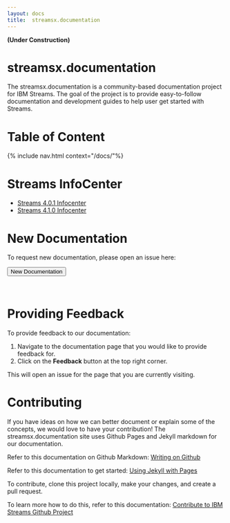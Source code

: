 ```yaml
---
layout: docs
title:  streamsx.documentation
---
```


**(Under Construction)**

# streamsx.documentation
The streamsx.documentation is a community-based documentation project for IBM Streams.
The goal of the project is to provide easy-to-follow documentation and development guides to help user get started with Streams.

# Table of Content
{% include nav.html context="/docs/"%}

# Streams InfoCenter
* [Streams 4.0.1 Infocenter](http://www-01.ibm.com/support/knowledgecenter/#!/SSCRJU_4.0.1/com.ibm.streams.welcome.doc/doc/kc-homepage.html)
* [Streams 4.1.0 Infocenter](http://www-01.ibm.com/support/knowledgecenter/#!/SSCRJU_4.1.0/com.ibm.streams.welcome.doc/doc/kc-homepage.html)

# New Documentation

To request new documentation, please open an issue here:

   <form action="https://github.com/IBMStreams/streamsx.documentation/issues/new" target="_blank">
  	  <input type="submit" value="New Documentation">
   </form>
<br>

# Providing Feedback

To provide feedback to our documentation:

1.  Navigate to the documentation page that you would like to provide feedback for.
1.  Click on the **Feedback** button at the top right corner. 

This will open an issue for the page that you are currently visiting.  

# Contributing 

If you have ideas on how we can better document or explain some of the concepts, we would love to have your contribution!  The streamsx.documentation site uses Github Pages and Jekyll markdown for our documentation.

Refer to this documentation on Github Markdown:  [Writing on Github](https://help.github.com/categories/writing-on-github)

Refer to this documentation to get started:  [Using Jekyll with Pages](https://help.github.com/articles/using-jekyll-with-pages/)  

To contribute, clone this project locally, make your changes, and create a pull request.

To learn more how to do this, refer to this documentation:  [Contribute to IBM Streams Github Project](https://developer.ibm.com/streamsdev/docs/contribute-github-project/)

